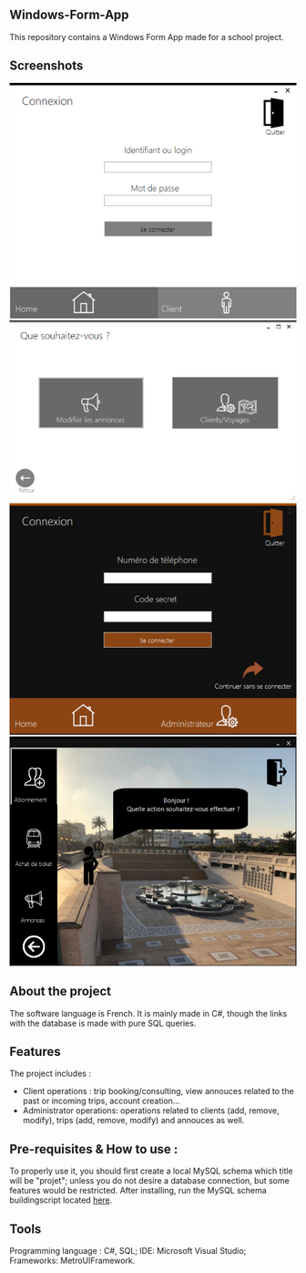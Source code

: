 ## Windows-Form-App
This repository contains a Windows Form App made for a school project. 

## Screenshots 
![Admin side (home):](Accueil_Admin.PNG)
![Admin side (after logging in):](Accueil_Admin_2.PNG)
![Client side (home):](Accueil_admin_client.PNG)
![Client side (after logging in):](Accueil_client.PNG)


## About the project
The software language is French. It is mainly made in C#, though the links with the database is made with pure SQL queries. 

## Features
The project includes : 
- Client operations : trip booking/consulting, view annouces related to the past or incoming trips, account creation...
- Administrator operations: operations related to clients (add, remove, modify), trips (add, remove, modify) and annouces as well. 

## Pre-requisites & How to use :
To properly use it, you should first create a local MySQL schema which title will be "projet"; unless you do not desire a database connection,
but some features would be restricted. After installing, run the MySQL schema buildingscript located [here](https://github.com/Justsecret123/Windows-Form-App/blob/master/Project/Mini-projet/bin/Debug/Projet_db.sql).

## Tools
Programming language : C#, SQL; IDE: Microsoft Visual Studio; Frameworks: MetroUIFramework.

